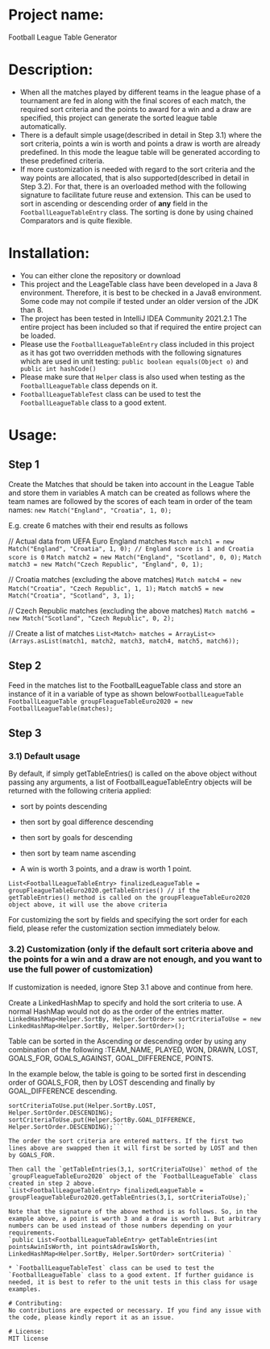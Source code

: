 # Project name:
Football League Table Generator

# Description:
* When all the matches played by different teams in the league phase of a tournament are fed in along with the final scores of each match, the required sort criteria and the points to award for a win and a draw are specified, this project can generate the sorted league table automatically. 
* There is a default simple usage(described in detail in Step 3.1) where the sort criteria, points a win is worth and points a draw is worth are already predefined. In this mode the league table will be generated according to these predefined criteria.
* If more customization is needed with regard to the sort criteria and the way points are allocated, that is also supported(described in detail in Step 3.2). For that, there is an overloaded method with the following signature to facilitate future reuse and extension. This can be used to sort in ascending or descending order of **any** field in the `FootballLeagueTableEntry` class. The sorting is done by using chained Comparators and is quite flexible.

# Installation:
* You can either clone the repository or download 
* This project and the LeageTable class have been developed in a Java 8 environment. Therefore, it is best to be checked in a Java8 environment. Some code may not compile if tested under an older version of the JDK than 8.
* The project has been tested in IntelliJ IDEA Community 2021.2.1 The entire project has been included so that if required the entire project can be loaded.
* Please use the `FootballLeagueTableEntry` class included in this project as it has got two overridden methods with the following signatures which are used in unit testing:
    `public boolean equals(Object o)` and ` public int hashCode()`
* Please make sure that `Helper` class is also used when testing as the `FootballLeagueTable` class depends on it.
* `FootballLeagueTableTest` class can be used to test the `FootballLeagueTable` class to a good extent.

# Usage:

## Step 1
Create the Matches that should be taken into account in the League Table and store them in variables
A match can be created as follows where the team names are followed by the scores of each team in order of the team names: 
```new Match("England", "Croatia", 1, 0);```

E.g. create 6 matches with their end results as follows

// Actual data from UEFA Euro England matches
```Match match1 = new Match("England", "Croatia", 1, 0); // England score is 1 and Croatia score is 0```
```Match match2 = new Match("England", "Scotland", 0, 0);```
```Match match3 = new Match("Czech Republic", "England", 0, 1);```

// Croatia matches (excluding the above matches)
```Match match4 = new Match("Croatia", "Czech Republic", 1, 1);```
```Match match5 = new Match("Croatia", "Scotland", 3, 1);```

// Czech Republic matches (excluding the above matches)
```Match match6 = new Match("Scotland", "Czech Republic", 0, 2);```

// Create a list of matches 
```List<Match> matches = ArrayList<>(Arrays.asList(match1, match2, match3, match4, match5, match6));```

## Step 2

Feed in the matches list to the FootballLeagueTable class and store an instance of it in a variable of type as shown below```FootballLeagueTable```
```FootballLeagueTable groupFleagueTableEuro2020 = new FootballLeagueTable(matches);```

## Step 3
### 3.1) Default usage
By default, if simply getTableEntries() is called on the above object without passing any arguments, a list of FootballLeagueTableEntry objects will be returned with the following criteria applied:

* sort by points descending
* then sort by goal difference descending
* then sort by goals for descending
* then sort by team name ascending

* A win is worth 3 points, and a draw is worth 1 point.

`List<FootballLeagueTableEntry> finalizedLeagueTable = groupFleagueTableEuro2020.getTableEntries() // if the getTableEntries() method is called on the groupFleagueTableEuro2020 object above, it will use the above criteria` 

For customizing the sort by fields and specifying the sort order for each field, please refer the customization section immediately below.

### 3.2) Customization (only if the default sort criteria above and the points for a win and a draw are not enough, and you want to use the full power of customization)
If customization is needed, ignore Step 3.1 above and continue from here.

Create a LinkedHashMap to specify and hold the sort criteria to use. A normal HashMap would not do as the order of the entries matter.
`LinkedHashMap<Helper.SortBy, Helper.SortOrder> sortCriteriaToUse = new LinkedHashMap<Helper.SortBy, Helper.SortOrder>();`

Table can be sorted in the Ascending or descending order by using any combination of the following :TEAM_NAME, PLAYED, WON, DRAWN, LOST, GOALS_FOR, GOALS_AGAINST, GOAL_DIFFERENCE, POINTS.

In the example below, the table is going to be sorted first in descending order of GOALS_FOR, then by LOST descending and finally by GOAL_DIFFERENCE descending. 

```sortCriteriaToUse.put(Helper.SortBy.GOALS_FOR, Helper.SortOrder.DESCENDING);
sortCriteriaToUse.put(Helper.SortBy.LOST, Helper.SortOrder.DESCENDING);
sortCriteriaToUse.put(Helper.SortBy.GOAL_DIFFERENCE, Helper.SortOrder.DESCENDING);```

The order the sort criteria are entered matters. If the first two lines above are swapped then it will first be sorted by LOST and then by GOALS_FOR.

Then call the `getTableEntries(3,1, sortCriteriaToUse)` method of the `groupFleagueTableEuro2020` object of the `FootballLeagueTable` class created in step 2 above.
`List<FootballLeagueTableEntry> finalizedLeagueTable = groupFleagueTableEuro2020.getTableEntries(3,1, sortCriteriaToUse);`

Note that the signature of the above method is as follows. So, in the example above, a point is worth 3 and a draw is worth 1. But arbitrary numbers can be used instead of those numbers depending on your requirements.
`public List<FootballLeagueTableEntry> getTableEntries(int pointsAwinIsWorth, int pointsAdrawIsWorth, LinkedHashMap<Helper.SortBy, Helper.SortOrder> sortCriteria) `

* `FootballLeagueTableTest` class can be used to test the `FootballLeagueTable` class to a good extent. If further guidance is needed, it is best to refer to the unit tests in this class for usage examples.

# Contributing:
No contributions are expected or necessary. If you find any issue with the code, please kindly report it as an issue.

# License: 
MIT license 









